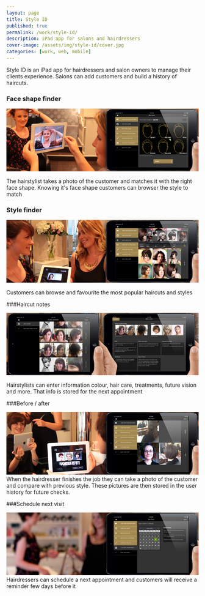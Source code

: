 ```yaml
---
layout: page
title: Style ID
published: true
permalink: /work/style-id/
description: iPad app for salons and hairdressers
cover-image: /assets/img/style-id/cover.jpg
categories: [work, web, mobile]
---
```


Style ID is an iPad app for hairdressers and salon owners to manage their clients experience. Salons can add customers and build a history of haircuts.

### Face shape finder
<div class="row">
  <div class="col-md-12">
    <img src="/assets/img/style-id/tour2.jpg" alt="Style ID Tour" >
  </div>
</div>

The hairstylist takes a photo of the customer and matches it with the right face shape. Knowing it's face shape customers can browser the style to match

### Style finder
<div class="row">
  <div class="col-md-12">
    <img src="/assets/img/style-id/tour1.jpg" alt="Style ID Tour" >
  </div>
</div>

Customers can browse and favourite the most popular haircuts and styles

###Haircut notes
<div class="row">
  <div class="col-md-12">
    <img src="/assets/img/style-id/tour3.jpg" alt="Style ID Tour" >
  </div>
</div>

Hairstylists can enter information colour, hair care, treatments, future vision and more. That info is stored for the next appointment

###Before / after
<div class="row">
  <div class="col-md-12">
    <img src="/assets/img/style-id/tour4.jpg" alt="Style ID Tour" >
  </div>
</div>
When the hairdresser finishes the job they can take a photo of the customer and compare with previous style. These pictures are then stored in the user history for future checks.

###Schedule next visit
<div class="row">
  <div class="col-md-12">
    <img src="/assets/img/style-id/tour5.jpg" alt="Style ID Tour" >
  </div>
</div>
Hairdressers can schedule a next appointment and customers will receive a reminder few days before it
